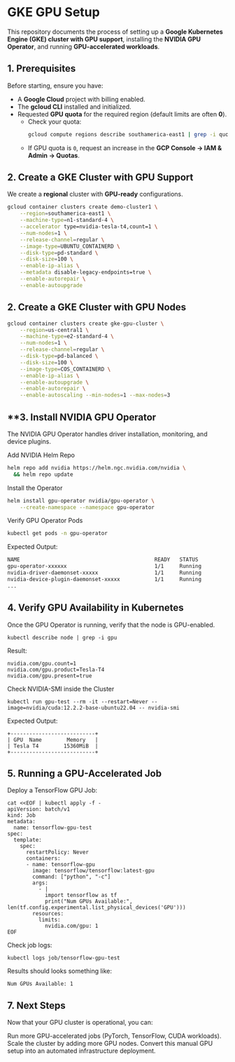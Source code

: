 # GKE GPU Setup

This repository documents the process of setting up a **Google Kubernetes Engine (GKE) cluster with GPU support**, installing the **NVIDIA GPU Operator**, and running **GPU-accelerated workloads**.

## **1. Prerequisites**
Before starting, ensure you have:

- A **Google Cloud** project with billing enabled.
- The **gcloud CLI** installed and initialized.
- Requested **GPU quota** for the required region (default limits are often **0**).
  - Check your quota:
    ```bash
    gcloud compute regions describe southamerica-east1 | grep -i quota
    ```
  - If GPU quota is `0`, request an increase in the **GCP Console → IAM & Admin → Quotas**.

## **2. Create a GKE Cluster with GPU Support**
We create a **regional** cluster with **GPU-ready** configurations.

```bash
gcloud container clusters create demo-cluster1 \
    --region=southamerica-east1 \
    --machine-type=n1-standard-4 \
    --accelerator type=nvidia-tesla-t4,count=1 \
    --num-nodes=1 \
    --release-channel=regular \
    --image-type=UBUNTU_CONTAINERD \
    --disk-type=pd-standard \
    --disk-size=100 \
    --enable-ip-alias \
    --metadata disable-legacy-endpoints=true \
    --enable-autorepair \
    --enable-autoupgrade
```
## **2. Create a GKE Cluster with GPU Nodes**
```bash
gcloud container clusters create gke-gpu-cluster \
    --region=us-central1 \
    --machine-type=e2-standard-4 \
    --num-nodes=1 \
    --release-channel=regular \
    --disk-type=pd-balanced \
    --disk-size=100 \
    --image-type=COS_CONTAINERD \
    --enable-ip-alias \
    --enable-autoupgrade \
    --enable-autorepair \
    --enable-autoscaling --min-nodes=1 --max-nodes=3
```

## **3. Install NVIDIA GPU Operator

The NVIDIA GPU Operator handles driver installation, monitoring, and device plugins.

Add NVIDIA Helm Repo

```bash
helm repo add nvidia https://helm.ngc.nvidia.com/nvidia \
  && helm repo update
```

Install the Operator

```bash
helm install gpu-operator nvidia/gpu-operator \
    --create-namespace --namespace gpu-operator
```

Verify GPU Operator Pods

```bash
kubectl get pods -n gpu-operator
```

Expected Output:
```bash
NAME                                           READY   STATUS
gpu-operator-xxxxxx                            1/1     Running
nvidia-driver-daemonset-xxxxx                  1/1     Running
nvidia-device-plugin-daemonset-xxxxx           1/1     Running
...
```
## 4. Verify GPU Availability in Kubernetes

Once the GPU Operator is running, verify that the node is GPU-enabled.
```
kubectl describe node | grep -i gpu
```
Result:
```
nvidia.com/gpu.count=1
nvidia.com/gpu.product=Tesla-T4
nvidia.com/gpu.present=true
```
Check NVIDIA-SMI inside the Cluster
```
kubectl run gpu-test --rm -it --restart=Never --image=nvidia/cuda:12.2.2-base-ubuntu22.04 -- nvidia-smi
```
Expected Output:
```
+---------------------------+
| GPU  Name        Memory   |
| Tesla T4        15360MiB  |
+---------------------------+
```
## 5. Running a GPU-Accelerated Job

Deploy a TensorFlow GPU Job:

```
cat <<EOF | kubectl apply -f -
apiVersion: batch/v1
kind: Job
metadata:
  name: tensorflow-gpu-test
spec:
  template:
    spec:
      restartPolicy: Never
      containers:
      - name: tensorflow-gpu
        image: tensorflow/tensorflow:latest-gpu
        command: ["python", "-c"]
        args:
          - |
            import tensorflow as tf
            print("Num GPUs Available:", len(tf.config.experimental.list_physical_devices('GPU')))
        resources:
          limits:
            nvidia.com/gpu: 1
EOF
```
Check job logs:
```
kubectl logs job/tensorflow-gpu-test
```
Results should looks something like:
```
Num GPUs Available: 1
```
## 7. Next Steps
Now that your GPU cluster is operational, you can:

Run more GPU-accelerated jobs (PyTorch, TensorFlow, CUDA workloads).
Scale the cluster by adding more GPU nodes.
Convert this manual GPU setup into an automated infrastructure deployment.


